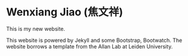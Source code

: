 # Wenxiang Jiao (焦文祥)

This is my new website.

This website is powered by Jekyll and some Bootstrap, Bootwatch. The website borrows a template from the Allan Lab at Leiden University.
